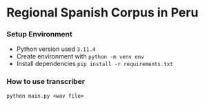 # Regional Spanish Corpus in Peru

### Setup Environment
* Python version used `3.11.4`
* Create environment with `python -m venv env`
* Install dependencies `pip install -r requirements.txt`
### How to use transcriber
`python main.py <wav file>`


